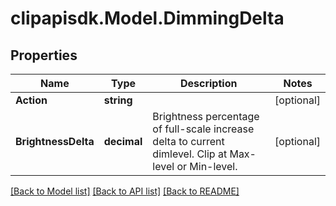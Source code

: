 # clipapisdk.Model.DimmingDelta

## Properties

Name | Type | Description | Notes
------------ | ------------- | ------------- | -------------
**Action** | **string** |  | [optional] 
**BrightnessDelta** | **decimal** | Brightness percentage of full-scale increase delta to current dimlevel. Clip at Max-level or Min-level.  | [optional] 

[[Back to Model list]](../README.md#documentation-for-models) [[Back to API list]](../README.md#documentation-for-api-endpoints) [[Back to README]](../README.md)

